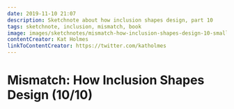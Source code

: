 ```yaml
---
date: 2019-11-10 21:07
description: Sketchnote about how inclusion shapes design, part 10
tags: sketchnote, inclusion, mismatch, book
image: images/sketchnotes/mismatch-how-inclusion-shapes-design-10-small.jpg
contentCreator: Kat Holmes
linkToContentCreator: https://twitter.com/katholmes
---
```


# Mismatch: How Inclusion Shapes Design (10/10)
